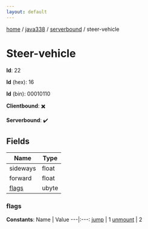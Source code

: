```yaml
---
layout: default
---
```


[home](/)  /  [java338](/protocol/java338)  /  [serverbound](/protocol/java338/serverbound)  /  steer-vehicle

# Steer-vehicle

**Id**: 22

**Id** (hex): 16

**Id** (bin): 00010110

**Clientbound**: ✖️

**Serverbound**: ✔️

## Fields

Name | Type
---|---
sideways | float
forward | float
[flags](#flags) | ubyte

### flags

**Constants**:
Name | Value
---|:---:
[jump](flags_jump) | 1
[unmount](flags_unmount) | 2

